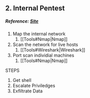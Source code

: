 ## 2. Internal Pentest
##### Reference: [Site](https://austinsonger.medium.com/internal-penetration-test-process-checklist-872503d72f3a)
1.  Map the internal network
	1. [[Tools#Nmap|Nmap]]
2. Scan the network for live hosts
	1. [[Tools#Wireshark|Wireshark]]
3. Port scan individial machines
	1. [[Tools#Nmap|Nmap]]




STEPS
1. Get shell
2. Escalate Priviledges
3. Exfiltrate Data